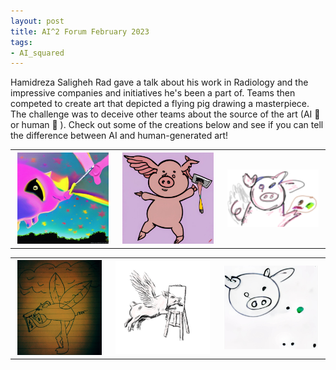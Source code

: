 ```yaml
---
layout: post
title: AI^2 Forum February 2023
tags:
- AI_squared
---
```


Hamidreza Saligheh Rad gave a talk about his work in Radiology and the impressive companies and initiatives he's been a part of.
Teams then competed to create art that depicted a flying pig drawing a masterpiece. The challenge was to deceive other teams about the source of the art (AI 🤖 or human 🎨 ). Check out some of the creations below and see if you can tell the difference between AI and human-generated art!

<table>
  <tr>
    <th><img src="/images/AI2Feb2023-1.jpg" style="max-width: 95%;" /></th>
    <th><img src="/images/AI2Feb2023-2.jpg" style="max-width: 95%;" /></th>
    <th><img src="/images/AI2Feb2023-3.jpg" style="max-width: 95%;" /></th>
  </tr>
</table>
<table>
  <tr>
    <th><img src="/images/AI2Feb2023-4.jpg" style="max-width: 95%;" /></th>
    <th><img src="/images/AI2Feb2023-5.jpg" style="max-width: 95%;" /></th>
    <th><img src="/images/AI2Feb2023-6.jpg" style="max-width: 95%;" /></th>
  </tr>
</table>
